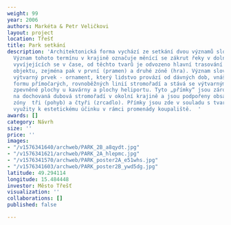 ```yaml
---
weight: 99
year: 2006
authors: Markéta & Petr Veličkovi
layout: project
location: Třešť
title: Park setkání
description: 'Architektonická forma vychází ze setkání dvou významů slova „meandr“.
  Význam tohoto termínu v krajině označuje měnící se zákrut řeky v dolní části toků
  vyvíjejících se v čase, od těchto tvarů je odvozeno hlavní trasování v rámci celého
  objektu, zejména pak v první (pramen) a druhé zóně (hra). Význam slova meandr jako
  výtvarný prvek - ornament, který lidstvo provází od dávných dob, vnáší do prostoru
  formu přímočarých, rovnoběžných linií stromořadí a stává se výtvarným prvkem pro
  zpevněné plochy u kavárny a plochy heliportu. Tyto „přímky“ jsou zároveň odkazem
  na dochovaná dubová stromořadí v okolní krajině a jsou podpořeny obsahovou náplní
  zóny  tři (pohyb) a čtyři (zrcadlo). Přímky jsou zde v souladu s tvary hřišť a jsou
  využity k estetickému účinku v rámci promenády koupaliště.  '
awards: []
category: Návrh
size: ''
price: ''
images:
- "/v1576341640/archweb/PARK_2B_a8qydt.jpg"
- "/v1576341621/archweb/PARK_2A_hlepmc.jpg"
- "/v1576341570/archweb/PARK_poster2A_e51whs.jpg"
- "/v1576341603/archweb/PARK_poster2B_ywd5dg.jpg"
latitude: 49.294114
longitude: 15.484448
investor: Město Třešť
visualization: ''
collaborations: []
published: false

---
```

